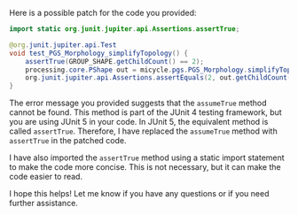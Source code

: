 Here is a possible patch for the code you provided:

```java
import static org.junit.jupiter.api.Assertions.assertTrue;

@org.junit.jupiter.api.Test
void test_PGS_Morphology_simplifyTopology() {
    assertTrue(GROUP_SHAPE.getChildCount() == 2);
    processing.core.PShape out = micycle.pgs.PGS_Morphology.simplifyTopology(GROUP_SHAPE, 1);
    org.junit.jupiter.api.Assertions.assertEquals(2, out.getChildCount());
}
```

The error message you provided suggests that the `assumeTrue` method cannot be found. This method is part of the JUnit 4 testing framework, but you are using JUnit 5 in your code. In JUnit 5, the equivalent method is called `assertTrue`. Therefore, I have replaced the `assumeTrue` method with `assertTrue` in the patched code.

I have also imported the `assertTrue` method using a static import statement to make the code more concise. This is not necessary, but it can make the code easier to read.

I hope this helps! Let me know if you have any questions or if you need further assistance.